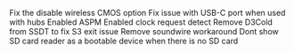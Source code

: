 Fix the disable wireless CMOS option
Fix issue with USB-C port when used with hubs
Enabled ASPM
Enabled clock request detect
Remove D3Cold from SSDT to fix S3 exit issue
Remove soundwire workaround
Dont show SD card reader as a bootable device when there is no SD card
